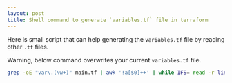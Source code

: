 ```yaml
---
layout: post
title: Shell command to generate `variables.tf` file in terraform
---
```


Here is small script that can help generating the `variables.tf` file by reading other `.tf` files.

Warning, below command overwrites your current `variables.tf` file.

```bash
grep -oE "var\.(\w+)" main.tf | awk '!a[$0]++' | while IFS= read -r line; do echo $line | cut -d '.' -f 2 | awk '{print "variable \""$1"\" {\n  description = \"\"\n}\n"}' ; done > variables.tf
```
